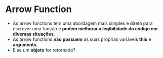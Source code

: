 # Arrow Function

- As arrow functions tem uma abordagem mais simples e direta para escrever uma função e **podem melhorar a legibilidade do código em diversas situações**.
- As arrow functions **não possuem** as suas próprias variáveis **this** e **arguments**.
- E se um **objeto** for retornado?